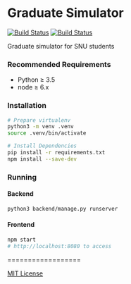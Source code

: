 Graduate Simulator
==================

[![Build Status](https://travis-ci.org/dnsdhrj/graduate-adventure.svg)](https://travis-ci.org/dnsdhrj/graduate-adventure)
[![Build Status](https://ci.appveyor.com/api/projects/status/github/dnsdhrj/graduate-adventure?branch=master&svg=true)](https://ci.appveyor.com/project/dnsdhrj/graduate-adventure)

Graduate simulator for SNU students

### Recommended Requirements

  - Python ≥ 3.5
  - node ≥ 6.x

### Installation

```bash
# Prepare virtualenv
python3 -m venv .venv
source .venv/bin/activate

# Install Dependencies
pip install -r requirements.txt
npm install --save-dev
```

### Running

#### Backend

```bash
python3 backend/manage.py runserver
```

#### Frontend

```bash
npm start
# http://localhost:8080 to access
```

==================

[MIT License](LICENSE)
